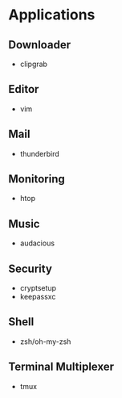 # Applications

## Downloader
* clipgrab

## Editor
* vim

## Mail
* thunderbird

## Monitoring
* htop

## Music
* audacious

## Security
* cryptsetup
* keepassxc

## Shell
* zsh/oh-my-zsh

## Terminal Multiplexer
* tmux
